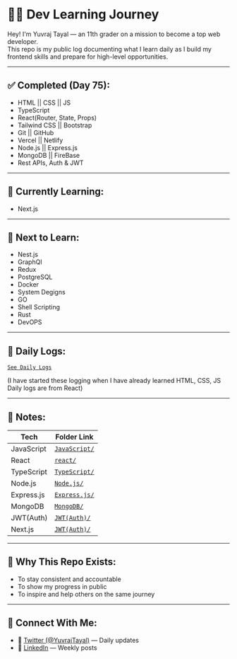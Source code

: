 # 👨‍💻 Dev Learning Journey

Hey! I'm Yuvraj Tayal — an 11th grader on a mission to become a top web developer.  
This repo is my public log documenting what I learn daily as I build my frontend skills and prepare for high-level opportunities.

---

## ✅ Completed (Day 75):
- HTML || CSS || JS
- TypeScript
- React(Router, State, Props)
- Tailwind CSS || Bootstrap
- Git || GitHub 
- Vercel || Netlify
- Node.js || Express.js
- MongoDB || FireBase
- Rest APIs, Auth & JWT
---

## 🚀 Currently Learning:
- Next.js
---

## 🧠 Next to Learn:
- Nest.js
- GraphQl
- Redux
- PostgreSQL
- Docker
- System Degigns
- GO
- Shell Scripting
- Rust 
- DevOPS
---

## 📅 Daily Logs:
  [`See Daily Logs`](./Daily_Logs) 

(I have started these logging when I have already learned HTML, CSS, JS Daily logs are from React)

---

## 📄 Notes:
| Tech        | Folder Link                      |
|-------------|----------------------------------|
| JavaScript       | [`JavaScript/`](./1-JavaScript)              |
| React       | [`react/`](./2-React)              |
| TypeScript       | [`TypeScript/`](./5-TypeScript)              |
| Node.js       | [`Node.js/`](./3-Node.Js)              |
| Express.js       | [`Express.js/`](./4-Express.js)              |
| MongoDB       | [`MongoDB/`](./6-MongoDB)              |
| JWT(Auth)       | [`JWT(Auth)/`](./7-JWT(Auth))              |
| Next.js       | [`JWT(Auth)/`](./8-Next.js/)              |

---

## 🧠 Why This Repo Exists:
- To stay consistent and accountable
- To show my progress in public
- To inspire and help others on the same journey

---

## 📍 Connect With Me:
- 💬 [Twitter (@YuvrajTayal)](https://x.com/YuvrajTayal) — Daily updates
- 🔗 [LinkedIn](https://www.linkedin.com/in/yuvraj-tayal-7a3a48356/) — Weekly posts
